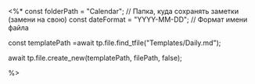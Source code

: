 <%*
const folderPath = "Calendar"; // Папка, куда сохранять заметки (замени на свою)
const dateFormat = "YYYY-MM-DD"; // Формат имени файла

const templatePath =await tp.file.find_tfile("Templates/Daily.md");

await tp.file.create_new(templatePath, filePath, false);

%>

